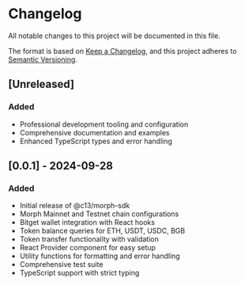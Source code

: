 # Changelog

All notable changes to this project will be documented in this file.

The format is based on [Keep a Changelog](https://keepachangelog.com/en/1.0.0/),
and this project adheres to [Semantic Versioning](https://semver.org/spec/v2.0.0.html).

## [Unreleased]

### Added
- Professional development tooling and configuration
- Comprehensive documentation and examples
- Enhanced TypeScript types and error handling

## [0.0.1] - 2024-09-28

### Added
- Initial release of @c13/morph-sdk
- Morph Mainnet and Testnet chain configurations
- Bitget wallet integration with React hooks
- Token balance queries for ETH, USDT, USDC, BGB
- Token transfer functionality with validation
- React Provider component for easy setup
- Utility functions for formatting and error handling
- Comprehensive test suite
- TypeScript support with strict typing
